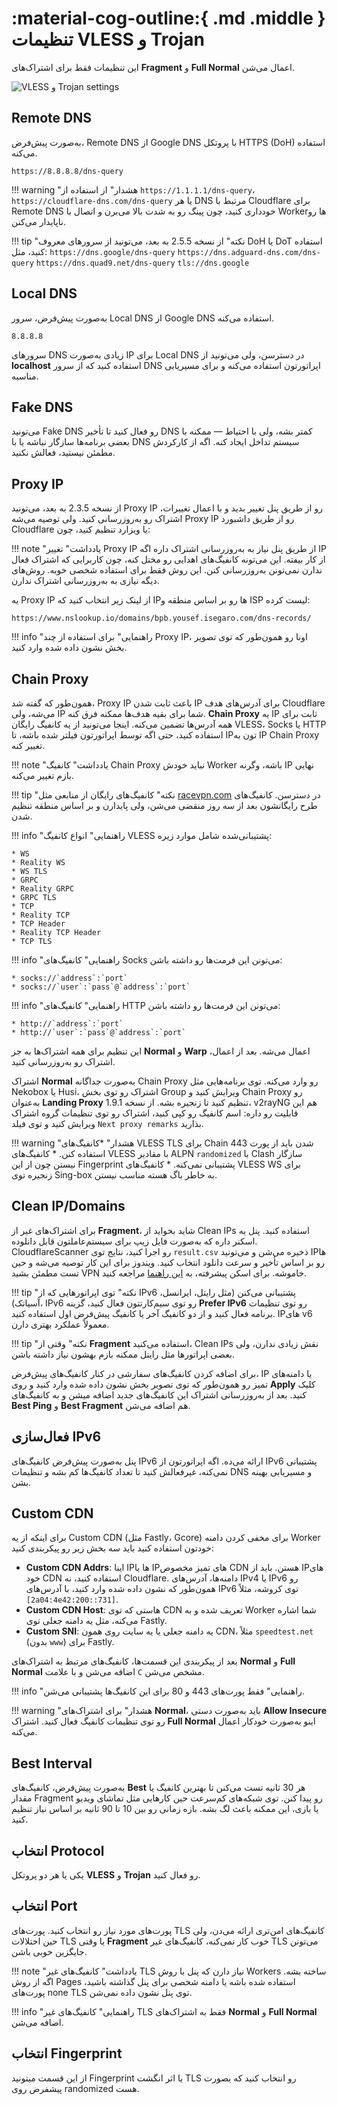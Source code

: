 # :material-cog-outline:{ .md .middle } تنظیمات VLESS و Trojan

این تنظیمات فقط برای اشتراک‌های **Fragment** و **Full Normal** اعمال می‌شن.

![VLESS و Trojan settings](../images/vless-trojan-settings.jpg)

## Remote DNS

به‌صورت پیش‌فرض، Remote DNS از Google DNS با پروتکل HTTPS (DoH) استفاده می‌کنه.

```title="Remote DNS پیشفرض"
https://8.8.8.8/dns-query
```

!!! warning "هشدار"
    از استفاده از `https://1.1.1.1/dns-query`، `https://cloudflare-dns.com/dns-query` یا هر DNS مرتبط با Cloudflare برای Remote DNS خودداری کنید، چون پینگ رو به شدت بالا می‌برن و اتصال با Workerها رو ناپایدار می‌کنن.

!!! tip "نکته"
    از نسخه 2.5.5 به بعد، می‌تونید از سرورهای معروف DoH یا DoT استفاده کنید، مثل:
    ```
    https://dns.google/dns-query
    ```
    ```
    https://dns.adguard-dns.com/dns-query
    ```
    ```
    https://dns.quad9.net/dns-query
    ```
    ```
    tls://dns.google
    ```

## Local DNS

به‌صورت پیش‌فرض، سرور Local DNS از Google DNS استفاده می‌کنه.

```title="Local DNS پیشفرض"
8.8.8.8
```

سرورهای DNS زیادی به‌صورت IP برای Local DNS در دسترسن، ولی می‌تونید از **localhost** استفاده کنید که از سرور DNS اپراتورتون استفاده می‌کنه و برای مسیریابی مناسبه.

## Fake DNS

می‌تونید Fake DNS رو فعال کنید تا تأخیر DNS کمتر بشه، ولی با احتیاط — ممکنه با بعضی برنامه‌ها سازگار نباشه یا با DNS سیستم تداخل ایجاد کنه. اگه از کارکردش مطمئن نیستید، فعالش نکنید.

## Proxy IP

از نسخه 2.3.5 به بعد، می‌تونید Proxy IP رو از طریق پنل تغییر بدید و با اعمال تغییرات، اشتراک رو به‌روزرسانی کنید. ولی توصیه می‌شه Proxy IP رو از طریق داشبورد Cloudflare یا ویزارد تنظیم کنید، چون:

!!! note "یادداشت"
    تغییر Proxy IP از طریق پنل نیاز به به‌روزرسانی اشتراک داره اگه IP از کار بیفته. این می‌تونه کانفیگ‌های اهدایی رو مختل کنه، چون کاربرایی که اشتراک فعال ندارن نمی‌تونن به‌روزرسانی کنن. این روش فقط برای استفاده شخصی خوبه. روش‌های دیگه نیازی به به‌روزرسانی اشتراک ندارن.

یه Proxy IP از لینک زیر انتخاب کنید که IPها رو بر اساس منطقه و ISP لیست کرده:

```text
https://www.nslookup.io/domains/bpb.yousef.isegaro.com/dns-records/
```

!!! info "راهنمایی"
    برای استفاده از چند Proxy IP، اونا رو همون‌طور که توی تصویر بخش نشون داده شده وارد کنید.

## Chain Proxy

همون‌طور که گفته شد، Proxy IP باعث ثابت شدن IP برای آدرس‌های هدف Cloudflare می‌شه، ولی IP شما برای بقیه هدف‌ها ممکنه فرق کنه. **Chain Proxy** یه IP ثابت برای همه آدرس‌ها تضمین می‌کنه. اینجا می‌تونید از یه کانفیگ رایگان VLESS، Socks یا HTTP استفاده کنید، حتی اگه توسط اپراتورتون فیلتر شده باشه، تا IPتون به IP Chain Proxy تغییر کنه.

!!! note "یادداشت"
    کانفیگ Chain Proxy نباید خودش Worker باشه، وگرنه IP نهایی بازم تغییر می‌کنه.

!!! tip "نکته"
    کانفیگ‌های رایگان از منابعی مثل [racevpn.com](https://racevpn.com) در دسترسن. کانفیگ‌های طرح رایگانشون بعد از سه روز منقضی می‌شن، ولی پایدارن و بر اساس منطقه تنظیم شدن.

!!! info "راهنمایی"
    انواع کانفیگ VLESS پشتیبانی‌شده شامل موارد زیره:

    * WS
    * Reality WS
    * WS TLS
    * GRPC
    * Reality GRPC
    * GRPC TLS
    * TCP
    * Reality TCP
    * TCP Header
    * Reality TCP Header
    * TCP TLS

!!! info "راهنمایی"
    کانفیگ‌های Socks می‌تونن این فرمت‌ها رو داشته باشن:

    * socks://`address`:`port`
    * socks://`user`:`pass`@`address`:`port`

!!! info "راهنمایی"
    کانفیگ‌های HTTP می‌تونن این فرمت‌ها رو داشته باشن:

    * http://`address`:`port`
    * http://`user`:`pass`@`address`:`port`

این تنظیم برای همه اشتراک‌ها به جز **Normal** و **Warp** اعمال می‌شه. بعد از اعمال، اشتراک رو به‌روزرسانی کنید.

اشتراک‌ **Normal** به‌صورت جداگانه Chain Proxy رو وارد می‌کنه. توی برنامه‌هایی مثل Nekobox یا Husi، اشتراک رو توی بخش Group ویرایش کنید و Chain Proxy رو به‌عنوان **Landing Proxy** تنظیم کنید تا زنجیره بشه. از نسخه 1.9.1، v2rayNG هم این قابلیت رو داره: اسم کانفیگ رو کپی کنید، اشتراک رو توی تنظیمات گروه اشتراک ویرایش کنید و توی فیلد `Next proxy remarks` بذارید.

!!! warning "هشدار"
    *کانفیگ‌های VLESS TLS برای Chain شدن باید از پورت 443 استفاده کنن.
    * کانفیگ‌های VLESS با مقادیر ALPN `randomized` با Clash سازگار نیستن چون از این Fingerprint پشتیبانی نمی‌کنه.
    * کانفیگ‌های VLESS WS برای زنجیره توی Sing-box به خاطر باگ هسته مناسب نیستن.

## Clean IP/Domains

برای اشتراک‌های غیر از **Fragment**، شاید بخواید از Clean IPs استفاده کنید. پنل یه اسکنر داره که به‌صورت فایل زیپ برای سیستم‌عاملتون قابل دانلوده. CloudflareScanner رو اجرا کنید، نتایج توی `result.csv` ذخیره می‌شن و می‌تونید IPها رو بر اساس تأخیر و سرعت دانلود انتخاب کنید. ویندوز برای این کار توصیه می‌شه و حین تست مطمئن بشید VPN خاموشه. برای اسکن پیشرفته، به [این راهنما](https://github.com/bia-pain-bache/Cloudflare-Clean-IP-Scanner/blob/master/README.md) مراجعه کنید.

!!! tip "نکته"
    توی اپراتورهایی که از IPv6 پشتیبانی می‌کنن (مثل رایتل، ایرانسل، آسیاتک)، IPv6 رو توی سیم‌کارتتون فعال کنید، گزینه **Prefer IPv6** رو توی تنظیمات برنامه فعال کنید و از دو کانفیگ آخر یا کانفیگ‌ پیش‌فرض اول استفاده کنید. IPهای v6 معمولاً عملکرد بهتری دارن.

!!! tip "نکته"
    وقتی از **Fragment** استفاده می‌کنید، Clean IPs نقش زیادی ندارن، ولی بعضی اپراتورها مثل رایتل ممکنه بازم بهشون نیاز داشته باشن.

برای اضافه کردن کانفیگ‌های سفارشی در کنار کانفیگ‌های پیش‌فرض، IP یا دامنه‌های تمیز رو همون‌طور که توی تصویر بخش نشون داده شده وارد کنید و روی **Apply** کلیک کنید. بعد از به‌روز‌رسانی اشتراک این کانفیگ‌های جدید اضافه میشن و به کانفیگ‌های **Best Ping** و **Best Fragment** هم اضافه می‌شن.

## فعال‌سازی IPv6

پنل به‌صورت پیش‌فرض کانفیگ‌های IPv6 ارائه می‌ده. اگه اپراتورتون از IPv6 پشتیبانی نمی‌کنه، غیرفعالش کنید تا تعداد کانفیگ‌ها کم بشه و تنظیمات DNS و مسیریابی بهینه بشن.

## Custom CDN

برای اینکه از یه Custom CDN (مثل Fastly، Gcore) برای مخفی کردن دامنه Worker خودتون استفاده کنید باید سه بخش زیر رو پیکربندی کنید:

* **Custom CDN Addrs**: اینا IPها یا IPهای تمیز  مخصوص CDN هستن. باید از IPهای خود CDN استفاده کنید، نه Cloudflare. دامنه‌ها، آدرس‌های IPv4 یا IPv6 رو همون‌طور که نشون داده شده وارد کنید، با آدرس‌های IPv6 توی کروشه، مثلاً `[2a04:4e42:200::731]`.
* **Custom CDN Host**: هاستی که توی CDN تعریف شده و به Worker شما اشاره می‌کنه، مثل یه دامنه جعلی توی Fastly.
* **Custom SNI**: یه دامنه جعلی یا یه سایت روی همون CDN، مثلاً `speedtest.net` (بدون `www`) برای Fastly.

بعد از پیکربندی این قسمت‌ها، کانفیگ‌های مرتبط به اشتراک‌های **Normal** و **Full Normal** اضافه می‌شن و با علامت `C` مشخص می‌شن.

!!! info "راهنمایی"
    فقط پورت‌های 443 و 80 برای این کانفیگ‌ها پشتیبانی می‌شن.

!!! warning "هشدار"
    برای اشتراک‌های **Normal**، باید به‌صورت دستی **Allow Insecure** رو توی تنظیمات کانفیگ فعال کنید. اشتراک **Full Normal** اینو به‌صورت خودکار اعمال می‌کنه.

## Best Interval

به‌صورت پیش‌فرض، کانفیگ‌های **Best** هر 30 ثانیه تست می‌کنن تا بهترین کانفیگ یا مقدار Fragment رو پیدا کنن. توی شبکه‌های کم‌سرعت حین کارهایی مثل تماشای ویدیو یا بازی، این ممکنه باعث لگ بشه. بازه زمانی رو بین 10 تا 90 ثانیه بر اساس نیاز تنظیم کنید.

## انتخاب Protocol

یکی یا هر دو پروتکل **VLESS** و **Trojan** رو فعال کنید.

## انتخاب Port

پورت‌های مورد نیاز رو انتخاب کنید. پورت‌های TLS کانفیگ‌های امن‌تری ارائه می‌دن، ولی حین اختلالات TLS یا وقتی **Fragment** خوب کار نمی‌کنه، کانفیگ‌های غیر TLS می‌تونن جایگزین خوبی باشن.

!!! note "یادداشت"
    کانفیگ‌های غیر TLS نیاز دارن که پنل با روش Workers ساخته بشه. اگه از روش Pages استفاده شده باشه یا دامنه شخصی برای پنل گذاشته باشید، پورت‌های none TLS توی پنل نشون داده نمی‌شن.

!!! info "راهنمایی"
    کانفیگ‌های غیر TLS فقط به اشتراک‌های **Normal** و **Full Normal** اضافه می‌شن.

## انتخاب Fingerprint

از این قسمت میتونید Fingerprint یا اثر انگشت TLS رو انتخاب کنید که بصورت پیشفرض روی randomized هست.
